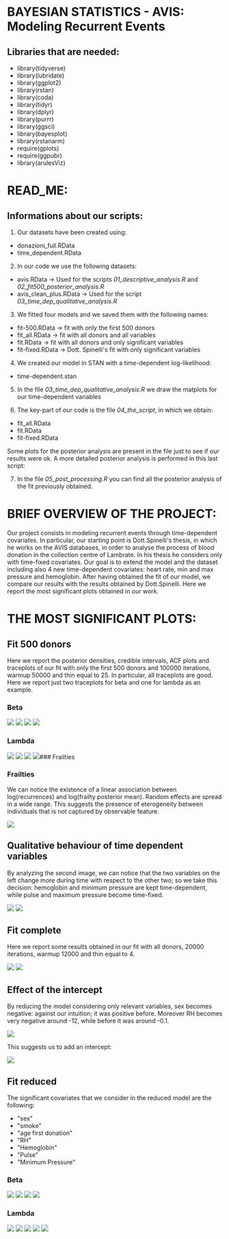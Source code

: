 # BAYESIAN STATISTICS - AVIS: Modeling Recurrent Events

## Libraries that are needed:
- library(tidyverse)
- library(lubridate)
- library(ggplot2)
- library(rstan)
- library(coda)
- library(tidyr)
- library(dplyr)
- library(purrr)
- library(ggsci)
- library(bayesplot)
- library(rstanarm)
- require(gplots)
- require(ggpubr)
- library(arulesViz)

# READ_ME:
## Informations about our scripts:

1. Our datasets have been created using:
- donazioni_full.RData
- time_dependent.RData


2. In our code we use the following datasets:
- avis.RData            -> Used for the scripts *01_descriptive_analysis.R* and *02_fit500_posterior_analysis.R*
- avis_clean_plus.RData -> Used for the script *03_time_dep_qualitative_analysis.R*
 

3. We fitted four models and we saved them with the following names:
- fit-500.RData   -> fit with only the first 500 donors
- fit_all.RData   -> fit with all donors and all variables
- fit.RData       -> fit with all donors and only significant variables
- fit-fixed.RData -> Dott. Spinelli's fit with only significant variables


4. We created our model in STAN with a time-dependent log-likelihood:
- time-dependent.stan


5. In the file *03_time_dep_qualitative_analysis.R* we draw the matplots for our time-dependent variables


6. The key-part of our code is the file *04_the_script*, in which we obtain:
- fit_all.RData
- fit.RData
- fit-fixed.RData
  
Some plots for the posterior analysis are present in the file just to see if our results were ok. 
A more detailed posterior analysis is performed in this last script:


7. In the file *05_post_processing.R* you can find all the posterior analysis of the fit previously obtained.


# BRIEF OVERVIEW OF THE PROJECT:
Our project consists in modeling recurrent events through time-dependent covariates.
In particular, our starting point is Dott.Spinelli's thesis, in which he works on the AVIS databases, in order to
analyse the process of blood donation in the collection centre of Lambrate. 
In his thesis he considers only with time-fixed covariates. Our goal is to extend the model and the dataset including also 4 new
time-dependent covariates: heart rate, min and max pressure and hemoglobin.
After having obtained the fit of our model, we compare our results with the results obtained by Dott.Spinelli.
Here we report the most significant plots obtained in our work.

# THE MOST SIGNIFICANT PLOTS:

 ## Fit 500 donors
 
 Here we report the posterior densities, credible intervals, ACF plots and traceplots of our fit with only the first 500 donors and 100000 iterations, warmup 50000 and thin equal to 25. In particular, all traceplots are good. Here we report just two traceplots for beta and one for lambda as an example.


### Beta

![](images/01_fit500_post_dens_beta_significative.jpeg)
![](images/02_fit500_credible_intervals.jpeg)
![](images/03_fit500_traceplots_sesso_etaprima.jpeg)
![](images/04_fit500_acf_beta.jpeg)


### Lambda

![](images/05_fit500_post_dens_lambda.jpeg)
![](images/06_fit500_credible_intervals_lambda.jpeg)
![](images/07_fot500_acf_lambda.jpeg)
![](images/08_fit500_traceplot_lambda.jpeg)### Frailties

### Frailties

We can notice the existence of a linear association between log(recurrences) and log(frailty posterior mean).
Random effects are spread in a wide range. This suggests the presence of eterogeneity between individuals that is not captured by observable feature.

![](images/09_fit500_recurrences_vs_w.jpeg)

## Qualitative behaviour of time dependent variables
By analyzing the second image, we can notice that the two variables on the left change more during time with respect to the other two; so we take this decision: hemoglobin and minimum pressure are kept time-dependent, while pulse and maximum pressure become time-fixed.
 
![](images/10_plot_time_dep.jpeg)
![](images/11_plot_time_dep_few.jpeg)


## Fit complete

Here we report some results obtained in our fit with all donors, 20000 iterations, warmup 12000 and thin equal to 4.

![](images/12_fit_all_post_densities.jpeg)
![](images/13_fit_all_CI.jpeg)

## Effect of the intercept

By reducing the model considering only relevant variables, sex becomes negative: against our intuition; it was positive before. Moreover RH becomes very negative around -12, while before it was around -0.1.

![](images/14_fit_CI_intercept.png)

This suggests us to add an intercept:

![](images/15_fit_CI_no_intercept.png)


## Fit reduced

The significant covariates that we consider in the reduced model are the following:
- "sex"
- "smoke"
- "age first donation"
- "RH"
- "Hemoglobin"
- "Pulse"
- "Minimum Pressure"

### Beta

![](images/16_fit_post_densities.jpeg)
![](images/17_fit_CI.jpeg)
![](images/18_fit_traceplots.jpeg)
![](images/19_fit_ACF.jpeg)

### Lambda

![](images/20_fit_lambda_post_densities.jpeg)
![](images/21_fit_lambda_CI.jpeg)
![](images/22_fit_lambda_traceplots.png)
![](images/23_fit_lambda_ACF.jpeg)
![](images/24_fit_lambda_donations.jpeg)



